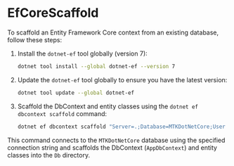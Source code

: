 # EfCoreScaffold

To scaffold an Entity Framework Core context from an existing database, follow these steps:

1. Install the `dotnet-ef` tool globally (version 7):

    ```bash
    dotnet tool install --global dotnet-ef --version 7
    ```

2. Update the `dotnet-ef` tool globally to ensure you have the latest version:

    ```bash
    dotnet tool update --global dotnet-ef
    ```

3. Scaffold the DbContext and entity classes using the `dotnet ef dbcontext scaffold` command:

    ```bash
    dotnet ef dbcontext scaffold "Server=.;Database=MTKDotNetCore;User ID=sa;Password=sasa@123;TrustServerCertificate=True;" Microsoft.EntityFrameworkCore.SqlServer -o Db -c AppDbContext
    ```

This command connects to the `MTKDotNetCore` database using the specified connection string and scaffolds the DbContext (`AppDbContext`) and entity classes into the `Db` directory.

